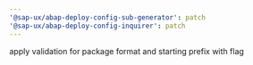 ```yaml
---
'@sap-ux/abap-deploy-config-sub-generator': patch
'@sap-ux/abap-deploy-config-inquirer': patch
---
```


apply validation for package format and starting prefix with flag
